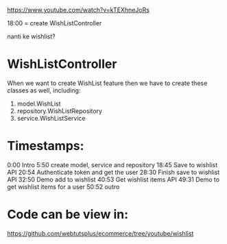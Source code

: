 https://www.youtube.com/watch?v=kTEXhneJoRs


18:00 = create WishListController

nanti ke wishlist?

# WishListController
When we want to create WishList feature then we have to create these classes as well, including:
1. model.WishList
2. repository.WishListRepository   
3. service.WishListService
 



# Timestamps:
0:00 Intro
5:50 create model, service and repository
18:45 Save to wishlist  API
20:54 Authenticate token and get the user
28:30 Finish save to wishlist API
32:50 Demo add to wishlist
40:53 Get wishlist items API
49:31 Demo to get wishlist items for a user
50:52 outro


# Code can be view in:
https://github.com/webtutsplus/ecommerce/tree/youtube/wishlist
